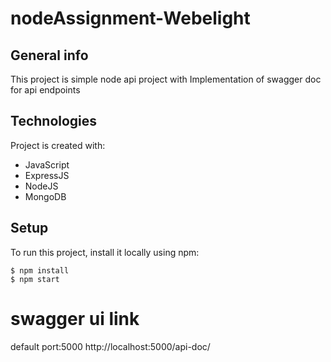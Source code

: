 # nodeAssignment-Webelight
## General info
This project is simple node api project with Implementation of swagger doc for api endpoints

## Technologies
Project is created with:
* JavaScript
* ExpressJS
* NodeJS
* MongoDB

## Setup
To run this project, install it locally using npm:

```
$ npm install
$ npm start
```
# swagger ui link
default port:5000
http://localhost:5000/api-doc/
